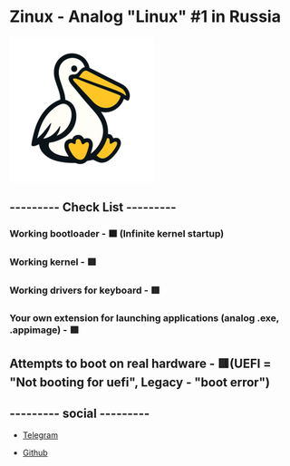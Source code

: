 # Zinux - Analog "Linux" #1 in Russia
![Logo Image](assets/logo1-256.png)
## --------- Check List ---------
### Working bootloader - 🟧 (Infinite kernel startup)
### Working kernel - 🟥
### Working drivers for keyboard - 🟥
### Your own extension for launching applications (analog .exe, .appimage) - 🟥
## Attempts to boot on real hardware - 🟥(UEFI = "Not booting for uefi", Legacy - "boot error")
## --------- social ---------
- [Telegram](https://t.me/Zinux_channel)

- [Github](https://github.com/Norton42qq/Zinux/issues)
